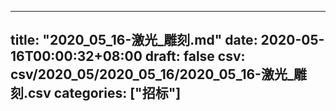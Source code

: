 
---
title: "2020_05_16-激光_雕刻.md"
date: 2020-05-16T00:00:32+08:00
draft: false
csv: csv/2020_05/2020_05_16/2020_05_16-激光_雕刻.csv
categories: ["招标"]
---
